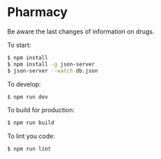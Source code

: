 # Pharmacy
Be aware the last changes of information on drugs. 

To start:

```bash
$ npm install
$ npm install -g json-server
$ json-server --watch db.json
```

To develop:

```bash
$ npm run dev
```

To build for production:

```bash
$ npm run build
```

To lint you code:

```bash
$ npm run lint
```
